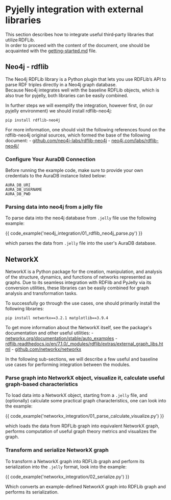 # Pyjelly integration with external libraries

This section describes how to integrate useful third‑party libraries that utilize RDFLib.  
In order to proceed with the content of the document, one should be acquainted with the [getting-started.md](getting-started.md) file.

## Neo4j - rdflib

The Neo4j RDFLib library is a Python plugin that lets you use RDFLib’s API to parse RDF triples directly in a Neo4j graph database.  
Because Neo4j integrates well with the baseline RDFLib objects, which is also true for pyjelly, both libraries can be easily combined.  

In further steps we will exemplify the integration, however first, (in our pyjelly environment) we should install rdflib-neo4j:  
```
pip install rdflib-neo4j
```

For more information, one should visit the following references found on the rdflib-neo4j original sources, which formed the base of
the following document:
    - [github.com/neo4j-labs/rdflib-neo4j](https://github.com/neo4j-labs/rdflib-neo4j)
    - [neo4j.com/labs/rdflib-neo4j/](https://neo4j.com/labs/rdflib-neo4j/)

### Configure Your AuraDB Connection

Before running the example code, make sure to provide your own credentials to the AuraDB instance listed below:
```
AURA_DB_URI
AURA_DB_USERNAME
AURA_DB_PWD
```

### Parsing data into neo4j from a jelly file

To parse data into the neo4j database from `.jelly` file use the following example:

{{ code_example('neo4j_integration/01_rdflib_neo4j_parse.py') }}

which parses the data from `.jelly` file into the user's AuraDB database.

## NetworkX

NetworkX is a Python package for the creation, manipulation, and analysis of the structure, dynamics, and functions of networks represented as graphs.
Due to its seamless integration with RDFlib and PyJelly via its conversion utilities, these libraries can be easily combined for graph analysis and transformation tasks.

To successfully go through the use cases, one should primarily install the following libraries:
```
pip install networkx==3.2.1 matplotlib==3.9.4
```

To get more information about the NetworkX itself, see the package's documentation and other useful utilities:
    - [networkx.org/documentation/stable/auto_examples](https://networkx.org/documentation/stable/auto_examples/index.html)
    - [rdflib.readthedocs.io/en/7.1.0/_modules/rdflib/extras/external_graph_libs.html](https://rdflib.readthedocs.io/en/7.1.0/_modules/rdflib/extras/external_graph_libs.html)
    - [github.com/networkx/networkx](https://github.com/networkx/networkx)

In the following sub-sections, we will describe a few useful and baseline use cases for performing integration between the modules.

### Parse graph into NetworkX object, visualize it, calculate useful graph-based characteristics

To load data into a NetworkX object, starting from a `.jelly` file, and (optionally) calculate some practical graph characteristics, one can look into the example:

{{ code_example('networkx_integration/01_parse_calculate_visualize.py') }}

which loads the data from RDFLib graph into equivalent NetworkX graph, performs computation of useful graph theory metrics and visualizes the graph.

### Transform and serialize NetworkX graph

To transform a NetworkX graph into RDFLib graph and perform its serialization into the `.jelly` format, look into the example:

{{ code_example('networkx_integration/02_serialize.py') }}

Which converts an example-defined NetworkX graph into RDFLib graph and performs its serialization.